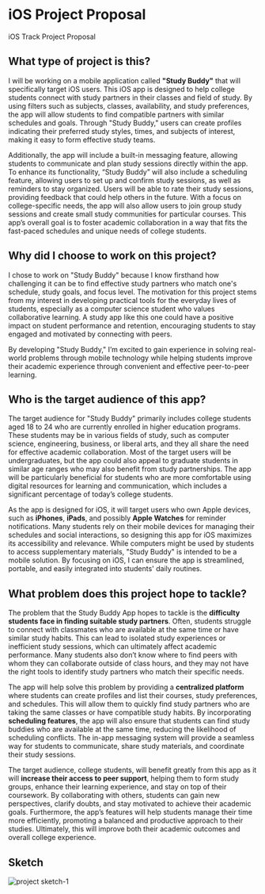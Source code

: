 # iOS Project Proposal
iOS Track Project Proposal
## What type of project is this?

I will be working on a mobile application called **"Study Buddy"** that will 
specifically target iOS users. This iOS app is designed to help college students 
connect with study partners in their classes and field of study. By using filters 
such as subjects, classes, availability, and study preferences, the app will allow 
students to find compatible partners with similar schedules and goals. Through 
"Study Buddy," users can create profiles indicating their preferred study styles, 
times, and subjects of interest, making it easy to form effective study teams.

Additionally, the app will include a built-in messaging feature, allowing students
to communicate and plan study sessions directly within the app. To enhance its 
functionality, “Study Buddy” will also include a scheduling feature, allowing 
users to set up and confirm study sessions, as well as reminders to stay organized. 
Users will be able to rate their study sessions, providing feedback that could help 
others in the future. With a focus on college-specific needs, the app will also 
allow users to join group study sessions and create small study communities for 
particular courses. This app’s overall goal is to foster academic collaboration 
in a way that fits the fast-paced schedules and unique needs of college students.

## Why did I choose to work on this project?

I chose to work on "Study Buddy" because I know firsthand how challenging it can 
be to find effective study partners who match one's schedule, study goals, and 
focus level. The motivation for this project stems from my interest in developing 
practical tools for the everyday lives of students, especially as a computer 
science student who values collaborative learning. A study app like this one could 
have a positive impact on student performance and retention, encouraging students 
to stay engaged and motivated by connecting with peers. 

By developing "Study Buddy," I’m excited to gain experience in solving real-world 
problems through mobile technology while helping students improve their academic 
experience through convenient and effective peer-to-peer learning.

## Who is the target audience of this app?

The target audience for "Study Buddy" primarily includes college students aged 
18 to 24 who are currently enrolled in higher education programs. These students 
may be in various fields of study, such as computer science, engineering, business, 
or liberal arts, and they all share the need for effective academic collaboration. 
Most of the target users will be undergraduates, but the app could also appeal to 
graduate students in similar age ranges who may also benefit from study partnerships. 
The app will be particularly beneficial for students who are more comfortable using 
digital resources for learning and communication, which includes a significant 
percentage of today’s college students.

As the app is designed for iOS, it will target users who own Apple devices, such as 
**iPhones**, **iPads**, and possibly **Apple Watches** for reminder notifications. 
Many students rely on their mobile devices for managing their schedules and social 
interactions, so designing this app for iOS maximizes its accessibility and relevance. 
While computers might be used by students to access supplementary materials, 
"Study Buddy" is intended to be a mobile solution. By focusing on iOS, I can ensure 
the app is streamlined, portable, and easily integrated into students' daily routines.

## What problem does this project hope to tackle?

The problem that the Study Buddy App hopes to tackle is the **difficulty students 
face in finding suitable study partners**. Often, students struggle to connect with 
classmates who are available at the same time or have similar study habits. This 
can lead to isolated study experiences or inefficient study sessions, which can 
ultimately affect academic performance. Many students also don’t know where to find 
peers with whom they can collaborate outside of class hours, and they may not have 
the right tools to identify study partners who match their specific needs.

The app will help solve this problem by providing a **centralized platform** where 
students can create profiles and list their courses, study preferences, and schedules. 
This will allow them to quickly find study partners who are taking the same classes 
or have compatible study habits. By incorporating **scheduling features**, the app 
will also ensure that students can find study buddies who are available at the same 
time, reducing the likelihood of scheduling conflicts. The in-app messaging system 
will provide a seamless way for students to communicate, share study materials, and 
coordinate their study sessions.

The target audience, college students, will benefit greatly from this app as it will 
**increase their access to peer support**, helping them to form study groups, enhance 
their learning experience, and stay on top of their coursework. By collaborating with 
others, students can gain new perspectives, clarify doubts, and stay motivated to 
achieve their academic goals. Furthermore, the app’s features will help students 
manage their time more efficiently, promoting a balanced and productive approach to 
their studies. Ultimately, this will improve both their academic outcomes and overall 
college experience.

## Sketch
![project sketch-1](https://github.com/user-attachments/assets/39348eaf-e8f7-4234-96bc-49c0bda11abb)
